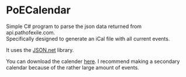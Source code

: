 # PoECalendar
Simple C# program to parse the json data returned from api.pathofexile.com. <br />
Specifically designed to generate an iCal file with all current events.

It uses the [JSON.net](http://www.newtonsoft.com/json) library.


You can download the calender [here](https://raw.githubusercontent.com/MadsPoder/PoECalender/master/PoERaces.ics). I recommend making a secondary calendar because of the rather large amount of events.
